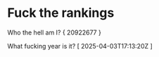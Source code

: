 # Fuck the rankings

Who the hell am I?
{ 20922677 }

What fucking year is it?
[ 2025-04-03T17:13:20Z ]
